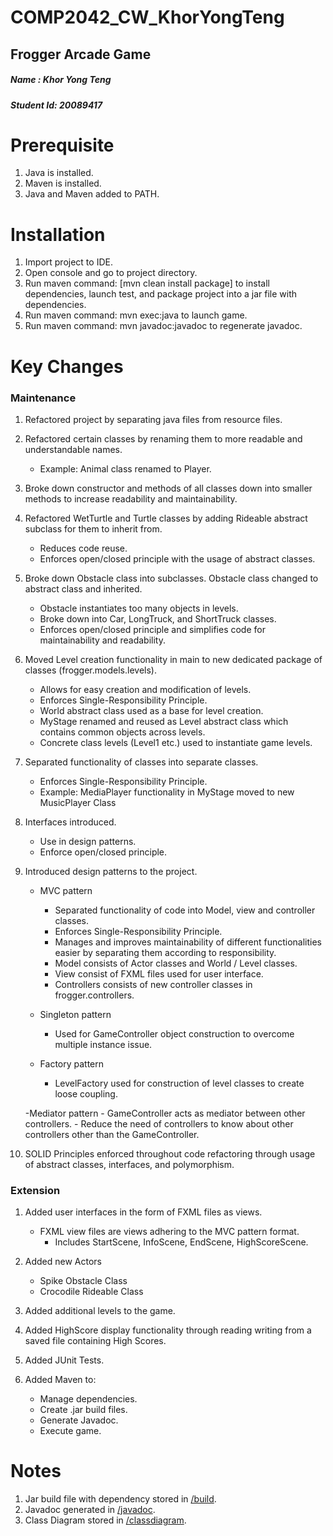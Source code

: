 # COMP2042_CW_KhorYongTeng
## Frogger Arcade Game
##### Name : Khor Yong Teng
##### Student Id: 20089417

# Prerequisite

1. 	Java is installed.
2.	Maven is installed.
3.	Java and Maven added to PATH.

# Installation

1.	Import project to IDE.
2.	Open console and go to project directory.
3. 	Run maven command: [mvn clean install package] to install dependencies, launch test, and package project into a jar file with dependencies.
4. 	Run maven command: mvn exec:java to launch game.
5. 	Run maven command: mvn javadoc:javadoc to regenerate javadoc.

# Key Changes
 
### Maintenance
1. 	Refactored project by separating java files from resource files.

2.	Refactored certain classes by renaming them to more readable and understandable names.
	- Example: Animal class renamed to Player.
	
3. 	Broke down constructor and methods of all classes down into smaller methods to increase readability and maintainability. 

4. 	Refactored WetTurtle and Turtle classes by adding Rideable abstract subclass for them to inherit from.
	- Reduces code reuse.
	- Enforces open/closed principle with the usage of abstract classes.
	
5.	Broke down Obstacle class into subclasses. Obstacle class changed to abstract class and inherited.
	- Obstacle instantiates too many objects in levels. 
	- Broke down into Car, LongTruck, and ShortTruck classes.
	- Enforces open/closed principle and simplifies code for maintainability and readability.
	
6.	Moved Level creation functionality in main to new dedicated package of classes (frogger.models.levels).
	- Allows for easy creation and modification of levels.
	- Enforces Single-Responsibility Principle.
	- World abstract class used as a base for level creation.
	- MyStage renamed and reused as Level abstract class which contains common objects across levels.
	- Concrete class levels (Level1 etc.) used to instantiate game levels.
	
7. 	Separated functionality of classes into separate classes.
	- Enforces Single-Responsibility Principle.
	- Example: MediaPlayer functionality in MyStage moved to new MusicPlayer Class

9. 	Interfaces introduced.
	- Use in design patterns.
	- Enforce open/closed principle.
	
8. 	Introduced design patterns to the project.
	- MVC pattern
		- Separated functionality of code into Model, view and controller classes.
		- Enforces Single-Responsibility Principle.
		- Manages and improves maintainability of different functionalities easier by separating them according to responsibility.
		- Model consists of Actor classes and World / Level classes.
		- View consist of FXML files used for user interface.
		- Controllers consists of new controller classes in frogger.controllers.
	
	- Singleton pattern
		- Used for GameController object construction to overcome multiple instance issue.
		
	- Factory pattern
		- LevelFactory used for construction of level classes to create loose coupling.
		
	-Mediator pattern
		- GameController acts as mediator between other controllers.
		- Reduce the need of controllers to know about other controllers other than the GameController.

10. SOLID Principles enforced throughout code refactoring through usage of abstract classes, interfaces, and polymorphism.

### Extension
1. 	Added user interfaces in the form of FXML files as views.
	- FXML view files are views adhering to the MVC pattern format.
		- Includes StartScene, InfoScene, EndScene, HighScoreScene.

2.  Added new Actors
	- Spike Obstacle Class
	- Crocodile Rideable Class

3. 	Added additional levels to the game.
	
4. 	Added HighScore display functionality through reading writing from a saved file containing High Scores.
 
5. 	Added JUnit Tests.

6. 	Added Maven to:
	- Manage dependencies.
	- Create .jar build files.
	- Generate Javadoc.
	- Execute game.
	
# Notes
1.	Jar build file with dependency stored in [/build](/build).
2.	Javadoc generated in [/javadoc](/javadoc).
3. 	Class Diagram stored in [/classdiagram](/classdiagram).

